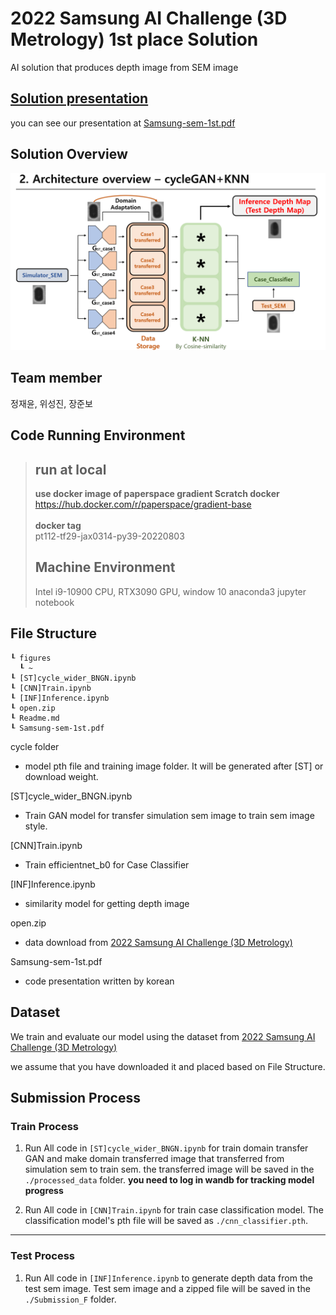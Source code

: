 # 2022 Samsung AI Challenge (3D Metrology) 1st place Solution
AI solution that produces depth image from SEM image

## [Solution presentation](./Samsung-sem-1st.pdf)
you can see our presentation at [Samsung-sem-1st.pdf](./Samsung-sem-1st.pdf)

## Solution Overview
![overview image](./figures/overview.png)

## Team member
정재윤, 위성진, 장준보

## Code Running Environment
> ## run at local
> **use docker image of paperspace gradient Scratch docker**
> https://hub.docker.com/r/paperspace/gradient-base \
> \
> **docker tag** \
> pt112-tf29-jax0314-py39-20220803
> ## Machine Environment
> Intel i9-10900 CPU, RTX3090 GPU, window 10 anaconda3 jupyter notebook

## File Structure
```
┖ figures
  ┖ ~
┖ [ST]cycle_wider_BNGN.ipynb
┖ [CNN]Train.ipynb
┖ [INF]Inference.ipynb
┖ open.zip
┖ Readme.md
┖ Samsung-sem-1st.pdf
```

cycle folder
- model pth file and training image folder. It will be generated after [ST] or download weight.

[ST]cycle_wider_BNGN.ipynb 
- Train GAN model for transfer simulation sem image to train sem image style.

[CNN]Train.ipynb 
- Train efficientnet_b0 for Case Classifier

[INF]Inference.ipynb 
- similarity model for getting depth image

open.zip 
- data download from [2022 Samsung AI Challenge (3D Metrology)](https://dacon.io/competitions/official/235954/data)

Samsung-sem-1st.pdf
- code presentation written by korean

## Dataset
We train and evaluate our model using the dataset from [2022 Samsung AI Challenge (3D Metrology)](https://dacon.io/competitions/official/235954/data)

we assume that you have downloaded it and placed based on File Structure.

## Submission Process
### Train Process
1. Run All code in `[ST]cycle_wider_BNGN.ipynb` for train domain transfer GAN and make domain transferred image that transferred from simulation sem to train sem. the transferred image will be saved in the `./processed_data` folder. **you need to log in wandb for tracking model progress**

2. Run All code in `[CNN]Train.ipynb` for train case classification model. The classification model's pth file will be saved as `./cnn_classifier.pth`.
***
### Test Process
1. Run All code in `[INF]Inference.ipynb` to generate depth data from the test sem image. Test sem image and a zipped file will be saved in the `./Submission_F` folder.
